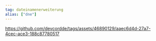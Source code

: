 ```yaml
---
tag: dateinamenerweiterung
alias: ["dne"]
---
```


https://github.com/devcordde/tags/assets/46890129/aaec6d4d-27a7-4cec-ace3-188c87780517
